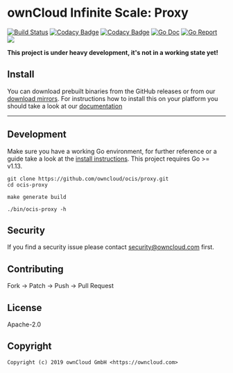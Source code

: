 # ownCloud Infinite Scale: Proxy

[![Build Status](https://cloud.drone.io/api/badges/owncloud/ocis-proxy/status.svg)](https://cloud.drone.io/owncloud/ocis-proxy)
[![Codacy Badge](https://api.codacy.com/project/badge/Grade/636af6e2270e4c7ca0f3eb2efc814c21)](https://www.codacy.com/gh/owncloud/ocis-proxy?utm_source=github.com&amp;utm_medium=referral&amp;utm_content=owncloud/ocis-bridge&amp;utm_campaign=Badge_Grade)
[![Codacy Badge](https://api.codacy.com/project/badge/Coverage/636af6e2270e4c7ca0f3eb2efc814c21)](https://www.codacy.com/gh/owncloud/ocis-proxy?utm_source=github.com&utm_medium=referral&utm_content=owncloud/ocis-bridge&utm_campaign=Badge_Coverage)
[![Go Doc](https://godoc.org/github.com/owncloud/ocis/proxy?status.svg)](http://godoc.org/github.com/owncloud/ocis/proxy)
[![Go Report](http://goreportcard.com/badge/github.com/owncloud/ocis/proxy)](http://goreportcard.com/report/github.com/owncloud/ocis/proxy)
[![](https://images.microbadger.com/badges/image/owncloud/ocis-proxy.svg)](http://microbadger.com/images/owncloud/ocis-proxy "Get your own image badge on microbadger.com")

**This project is under heavy development, it's not in a working state yet!**

## Install

You can download prebuilt binaries from the GitHub releases or from our [download mirrors](http://download.owncloud.com/ocis/proxy/). For instructions how to install this on your platform you should take a look at our [documentation](https://owncloud.github.io/ocis-proxy/)
****
## Development

Make sure you have a working Go environment, for further reference or a guide take a look at the [install instructions](http://golang.org/doc/install.html). This project requires Go >= v1.13.

```console
git clone https://github.com/owncloud/ocis/proxy.git
cd ocis-proxy

make generate build

./bin/ocis-proxy -h
```

## Security

If you find a security issue please contact security@owncloud.com first.

## Contributing

Fork -> Patch -> Push -> Pull Request

## License

Apache-2.0

## Copyright

```console
Copyright (c) 2019 ownCloud GmbH <https://owncloud.com>
```
